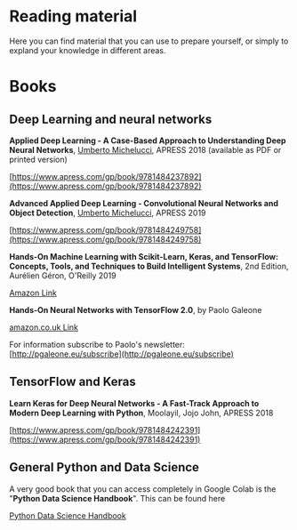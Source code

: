 # Reading material 

Here you can find material that you can use to prepare yourself, or simply to expland your knowledge in different areas.

# Books

## Deep Learning and neural networks

__Applied Deep Learning - A Case-Based Approach to Understanding Deep Neural Networks__, 
[Umberto Michelucci](mailto:umberto.michelucci@toelt.ai), APRESS 2018 
(available as PDF or printed version)

[https://www.apress.com/gp/book/9781484237892](https://www.apress.com/gp/book/9781484237892)

__Advanced Applied Deep Learning - Convolutional Neural Networks and Object Detection__, 
[Umberto Michelucci](mailto:umberto.michelucci@toelt.ai), APRESS 2019

[https://www.apress.com/gp/book/9781484249758](https://www.apress.com/gp/book/9781484249758)

__Hands-On Machine Learning with Scikit-Learn, Keras, and TensorFlow: 
Concepts, Tools, and Techniques to Build Intelligent Systems__, 2nd Edition,
Aurélien Géron, O'Reilly 2019

[Amazon Link](https://www.amazon.com/dp/1492032646/ref=pd_lpo_sbs_dp_ss_1/137-2163159-1671509?pf_rd_m=ATVPDKIKX0DER&pf_rd_s=lpo-top-stripe-1&pf_rd_r=XH8MSNG5JDEVYC9GMEFR&pf_rd_r=XH8MSNG5JDEVYC9GMEFR&pf_rd_t=201&pf_rd_p=7a8f5654-37f5-4688-a266-a74309cad748&pf_rd_p=7a8f5654-37f5-4688-a266-a74309cad748&pf_rd_i=1491962291)

__Hands-On Neural Networks with TensorFlow 2.0__, by Paolo Galeone

[amazon.co.uk Link](https://www.amazon.co.uk/gp/product/1789615550?pf_rd_p=330fbd82-d4fe-42e5-9c16-d4b886747c64&pf_rd_r=XV6D31954BFX22FWT5Q5)

For information subscribe to Paolo's newsletter: [http://pgaleone.eu/subscribe](http://pgaleone.eu/subscribe)


## TensorFlow and Keras

__Learn Keras for Deep Neural Networks - A Fast-Track Approach to Modern Deep Learning with Python__,
Moolayil, Jojo John, APRESS 2018

[https://www.apress.com/gp/book/9781484242391](https://www.apress.com/gp/book/9781484242391)

## General Python and Data Science

A very good book that you can access completely in Google Colab is the "__Python Data Science Handbook__". This can be found here 

[Python Data Science Handbook](https://colab.research.google.com/github/jakevdp/PythonDataScienceHandbook/blob/master/notebooks/Index.ipynb)

